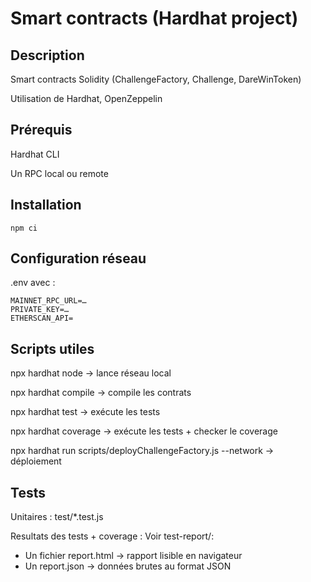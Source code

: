 # Smart contracts (Hardhat project)

## Description
Smart contracts Solidity (ChallengeFactory, Challenge, DareWinToken)

Utilisation de Hardhat, OpenZeppelin

## Prérequis

Hardhat CLI

Un RPC local ou remote

## Installation
```
npm ci
```

## Configuration réseau
.env avec :
```
MAINNET_RPC_URL=…
PRIVATE_KEY=…
ETHERSCAN_API=
```

## Scripts utiles
npx hardhat node → lance réseau local

npx hardhat compile → compile les contrats

npx hardhat test → exécute les tests

npx hardhat coverage → exécute les tests + checker le coverage

npx hardhat run scripts/deployChallengeFactory.js --network <network> → déploiement

## Tests
Unitaires : test/*.test.js


Resultats des tests + coverage :
Voir test-report/:
- Un fichier report.html → rapport lisible en navigateur
- Un report.json → données brutes au format JSON
